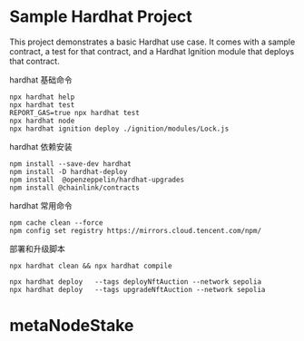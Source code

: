 # Sample Hardhat Project

This project demonstrates a basic Hardhat use case. It comes with a sample contract, a test for that contract, and a Hardhat Ignition module that deploys that contract.

hardhat 基础命令
```shell
npx hardhat help
npx hardhat test
REPORT_GAS=true npx hardhat test
npx hardhat node
npx hardhat ignition deploy ./ignition/modules/Lock.js
```

hardhat 依赖安装
```
npm install --save-dev hardhat
npm install -D hardhat-deploy
npm install  @openzeppelin/hardhat-upgrades 
npm install @chainlink/contracts
```

hardhat 常用命令
```
npm cache clean --force
npm config set registry https://mirrors.cloud.tencent.com/npm/

```

部署和升级脚本
```
npx hardhat clean && npx hardhat compile

npx hardhat deploy   --tags deployNftAuction --network sepolia 
npx hardhat deploy   --tags upgradeNftAuction --network sepolia 

```

# metaNodeStake
